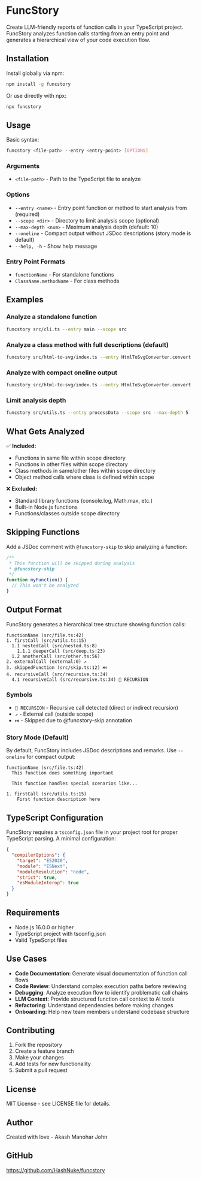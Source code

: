 # FuncStory

Create LLM-friendly reports of function calls in your TypeScript project. FuncStory analyzes function calls starting from an entry point and generates a hierarchical view of your code execution flow.

## Installation

Install globally via npm:

```bash
npm install -g funcstory
```

Or use directly with npx:

```bash
npx funcstory
```

## Usage

Basic syntax:

```bash
funcstory <file-path> --entry <entry-point> [OPTIONS]
```

### Arguments

- `<file-path>` - Path to the TypeScript file to analyze

### Options

- `--entry <name>` - Entry point function or method to start analysis from (required)
- `--scope <dir>` - Directory to limit analysis scope (optional)
- `--max-depth <num>` - Maximum analysis depth (default: 10)
- `--oneline` - Compact output without JSDoc descriptions (story mode is default)
- `--help, -h` - Show help message

### Entry Point Formats

- `functionName` - For standalone functions
- `ClassName.methodName` - For class methods

## Examples

### Analyze a standalone function

```bash
funcstory src/cli.ts --entry main --scope src
```

### Analyze a class method with full descriptions (default)

```bash
funcstory src/html-to-svg/index.ts --entry HtmlToSvgConverter.convert --scope src/html-to-svg
```

### Analyze with compact oneline output

```bash
funcstory src/html-to-svg/index.ts --entry HtmlToSvgConverter.convert --scope src/html-to-svg --oneline
```

### Limit analysis depth

```bash
funcstory src/utils.ts --entry processData --scope src --max-depth 5
```

## What Gets Analyzed

✅ **Included:**
- Functions in same file within scope directory
- Functions in other files within scope directory  
- Class methods in same/other files within scope directory
- Object method calls where class is defined within scope

❌ **Excluded:**
- Standard library functions (console.log, Math.max, etc.)
- Built-in Node.js functions
- Functions/classes outside scope directory

## Skipping Functions

Add a JSDoc comment with `@funcstory-skip` to skip analyzing a function:

```typescript
/**
 * This function will be skipped during analysis
 * @funcstory-skip
 */
function myFunction() {
  // This won't be analyzed
}
```

## Output Format

FuncStory generates a hierarchical tree structure showing function calls:

```
functionName (src/file.ts:42)
1. firstCall (src/utils.ts:15)
  1.1 nestedCall (src/nested.ts:8)
    1.1.1 deeperCall (src/deep.ts:23)
  1.2 anotherCall (src/other.ts:56)
2. externalCall (external:0) ↗️
3. skippedFunction (src/skip.ts:12) ⏭️
4. recursiveCall (src/recursive.ts:34)
  4.1 recursiveCall (src/recursive.ts:34) 🔴 RECURSION
```

### Symbols

- `🔴 RECURSION` - Recursive call detected (direct or indirect recursion)
- `↗️` - External call (outside scope)
- `⏭️` - Skipped due to @funcstory-skip annotation

### Story Mode (Default)

By default, FuncStory includes JSDoc descriptions and remarks. Use `--oneline` for compact output:

```
functionName (src/file.ts:42)
  This function does something important
  
  This function handles special scenarios like...

1. firstCall (src/utils.ts:15)
    First function description here
```

## TypeScript Configuration

FuncStory requires a `tsconfig.json` file in your project root for proper TypeScript parsing. A minimal configuration:

```json
{
  "compilerOptions": {
    "target": "ES2020",
    "module": "ESNext",
    "moduleResolution": "node",
    "strict": true,
    "esModuleInterop": true
  }
}
```

## Requirements

- Node.js 16.0.0 or higher
- TypeScript project with tsconfig.json
- Valid TypeScript files

## Use Cases

- **Code Documentation**: Generate visual documentation of function call flows
- **Code Review**: Understand complex execution paths before reviewing
- **Debugging**: Analyze execution flow to identify problematic call chains
- **LLM Context**: Provide structured function call context to AI tools
- **Refactoring**: Understand dependencies before making changes
- **Onboarding**: Help new team members understand codebase structure

## Contributing

1. Fork the repository
2. Create a feature branch
3. Make your changes
4. Add tests for new functionality
5. Submit a pull request

## License

MIT License - see LICENSE file for details.

## Author

Created with love - Akash Manohar John

## GitHub

https://github.com/HashNuke/funcstory